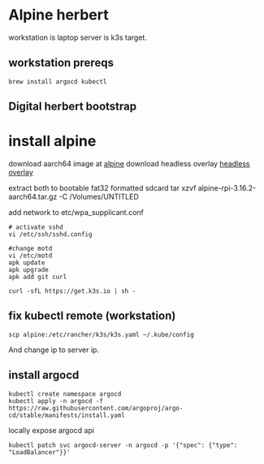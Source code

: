# Alpine herbert
workstation is laptop
server is k3s target.

## workstation prereqs
```brew install argocd kubectl```

## Digital herbert bootstrap

# install alpine
download aarch64 image at [alpine](https://alpinelinux.org/downloads/)
download headless overlay [headless overlay](https://github.com/macmpi/alpine-linux-headless-bootstrap)

extract both to bootable fat32 formatted sdcard
tar xzvf alpine-rpi-3.16.2-aarch64.tar.gz -C /Volumes/UNTITLED

add network to etc/wpa_supplicant.conf

```
# activate sshd
vi /etc/ssh/sshd.config

#change motd
vi /etc/motd
apk update
apk upgrade
apk add git curl

curl -sfL https://get.k3s.io | sh -
```
## fix kubectl remote (workstation)
```
scp alpine:/etc/rancher/k3s/k3s.yaml ~/.kube/config
```
And change ip to server ip.

## install argocd

```
kubectl create namespace argocd
kubectl apply -n argocd -f https://raw.githubusercontent.com/argoproj/argo-cd/stable/manifests/install.yaml
```

locally expose argocd api

```
kubectl patch svc argocd-server -n argocd -p '{"spec": {"type": "LoadBalancer"}}'
```